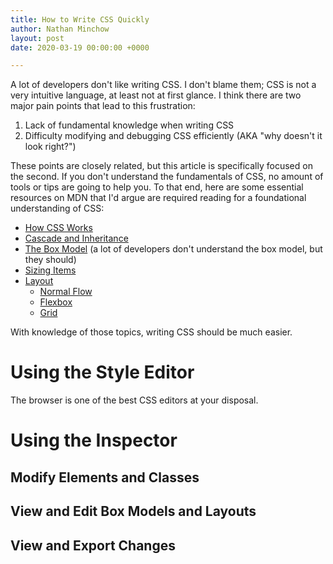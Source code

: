 ```yaml
---
title: How to Write CSS Quickly
author: Nathan Minchow
layout: post
date: 2020-03-19 00:00:00 +0000

---
```

A lot of developers don't like writing CSS. I don't blame them; CSS is not a very intuitive language, at least not at first glance. I think there are two major pain points that lead to this frustration:

1. Lack of fundamental knowledge when writing CSS
2. Difficulty modifying and debugging CSS efficiently (AKA "why doesn't it look right?")

These points are closely related, but this article is specifically focused on the second. If you don't understand the fundamentals of CSS, no amount of tools or tips are going to help you. To that end, here are some essential resources on MDN that I'd argue are required reading for a foundational understanding of CSS:

* [How CSS Works](https://developer.mozilla.org/en-US/docs/Learn/CSS/First_steps/How_CSS_works)
* [Cascade and Inheritance](https://developer.mozilla.org/en-US/docs/Learn/CSS/Building_blocks/Cascade_and_inheritance)
* [The Box Model](https://developer.mozilla.org/en-US/docs/Learn/CSS/Building_blocks/The_box_model) (a lot of developers don't understand the box model, but they should)
* [Sizing Items](https://developer.mozilla.org/en-US/docs/Learn/CSS/Building_blocks/Sizing_items_in_CSS)
* [Layout](https://developer.mozilla.org/en-US/docs/Learn/CSS/CSS_layout)
  * [Normal Flow](https://developer.mozilla.org/en-US/docs/Learn/CSS/CSS_layout/Normal_Flow)
  * [Flexbox](https://developer.mozilla.org/en-US/docs/Learn/CSS/CSS_layout/Flexbox)
  * [Grid](https://developer.mozilla.org/en-US/docs/Learn/CSS/CSS_layout/Grids)

With knowledge of those topics, writing CSS should be much easier.

# Using the Style Editor

The browser is one of the best CSS editors at your disposal.

# Using the Inspector

## Modify Elements and Classes

## View and Edit Box Models and Layouts

## View and Export Changes


